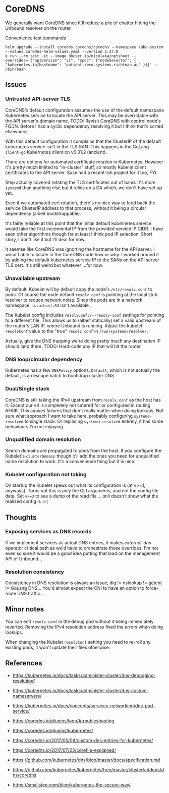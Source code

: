 # CoreDNS

We generally want CoreDNS since it'll reduce a pile of chatter hitting the Unbound resolver on the router,

Convenience test commands

```shell
helm upgrade --install coredns coredns/coredns --namespace kube-system --values coredns-helm-values.yaml --version 1.37.0
k run --rm test -it --image docker.io/nicolaka/netshoot --overrides='{"apiVersion": "v1", "spec": {"nodeSelector": { "kubernetes.io/hostname": "patient-zero.systems.richtman.au" }}}' -- /bin/bash
```

## Issues

### Untrusted API-server TLS

CoreDNS's default configuration assumes the use of the default namespace Kubernetes service to locate the API server.
This may be overridable with the API server's domain name.
TODO: Revisit CoreDNS with control node's FQDN.
Before I had a cyclic dependency resolving it but I think that's sorted elsewhere.

With this default configuration it complains that the ClusterIP of the default kubernetes service isn't in the TLS SAN.
This happens in the GoLang `client-go` Kubernetes client on v0.31.2 (ancient).

There _are_ options for automated certificate rotation in Kubernetes.
However it's pretty much limited to "in-cluster" stuff, so mostly Kubelet client certificates to the API server.
Suse had a recent-ish project for it too, FYI.

Step actually covered rotating the TLS certificates out of band.
It's more `systemd` than anything else but it relies on a CA which, we don't have set up yet.

Even if we automated cert rotation, there's no nice way to feed back the service ClusterIP address to that process,
without it being a circular dependency (albeit bootstrappable).

It's fairly reliable at this point that the initial default kubernetes service would take the first incremental
IP from the provided service IP CIDR. I have seen other algorithms though for at least I think pod IP selection.
Short story, I don't like it but I'll deal for now.

It seemse like CoreDNS was ignorting the hostname for the API server.
I wasn't able to locate in the CoreDNS code how or why.
I worked around it by adding the default kubernetes service IP to the SANs on the API server TLS cert.
It's still weird but whatever ...for now.

### Unavailable upstream

By default, Kubelet will by default copy the node's `/etc/resolv.conf` to pods.
Of course the node default `resolv.conf` is pointing at the local stub resolver to reduce network noise.
Since the pods are in a network namespace, `localhost:53` isn't available.

The Kubelet config includes `resolvConf:/--resolv-conf` settings for pointing to a different file.
This allows us to (albeit statically) set a valid upstream of the router's LAN IP, where Unbound is running.
Adjust the kubelet `resolvConf` value to the "true" `resolv.conf` in `/run/systemd/resolve/`.

Actually, give the DNS trapping we're doing pretty much any destination IP should land there.
TODO: Hard-code any IP that will hit the router

### DNS loop/circular dependency

Kubernetes has a few `DNSPolicy` options, `Default`, which is not actually the default,
is an escape hatch to bootstrap cluster DNS.

### Dual/Single stack

CoreDNS is still taking the IPv4 upstream from `resolv.conf` as the host has it.
Except our v4 is completely not catered for or configured in routing AFAIK.
This causes failures that don't really matter when doing lookups.
Not sure what approach I want to take here, probably configuring `systemd-resolved` to single stack.
Or replacing `systemd-resolved` entirely, it has some behaviours I'm not enjoying.

### Unqualified domain resolution

Search domains are propagated to pods from the host.
If you configure the Kubelet's `clusterDomain` though it'll add the ones you need for unqualified name resolution to work.
It's a convenience thing but it is nice.

### Kubelet configuration not taking

On startup the Kubelet spews out what its configuration is (at v>=1, anyways).
Turns out this is _only_ the CLI arguments, and not the config file data.
Set `v>=3` to see a dump of the read file.
...still doesn't show what the realized config is >:(

## Thoughts

### Exposing services as DNS records

If we implement services as actual DNS entries, it makes _external-dns_ operator critical path as we'd have to orchestrate those overrides.
I'm not even so sure it would be a good idea putting that load on the management API of Unbound...

### Resolution consistency

Consistency in DNS resolution is always an issue, dig != nslookup != getent != GoLang DNS...
You'd almost expect the CNI to have an option to force-route DNS traffic...

## Minor notes

You can edit `resolv.conf` in the debug pod without it being immediately reverted.
Removing the IPv4 resolution address fixed the errors when doing lookups.

When changing the Kubelet `resolvConf` setting you need to re-roll any existing pods, it won't update their files otherwise.

## References

- https://kubernetes.io/docs/tasks/administer-cluster/dns-debugging-resolution/
- https://kubernetes.io/docs/tasks/administer-cluster/dns-custom-nameservers/
- https://kubernetes.io/docs/concepts/services-networking/dns-pod-service/

- https://coredns.io/plugins/loop/#troubleshooting
- https://coredns.io/plugins/kubernetes/
- https://coredns.io/2017/05/08/custom-dns-entries-for-kubernetes/
- https://coredns.io/2017/07/23/corefile-explained/
- https://github.com/kubernetes/dns/blob/master/docs/specification.md
- https://github.com/kubernetes/kubernetes/tree/master/cluster/addons/dns/coredns
- https://smallstep.com/blog/kubernetes-the-secure-way/
